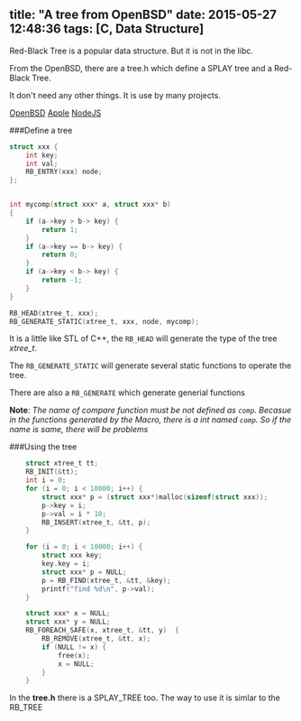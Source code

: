 title: "A tree from OpenBSD"
date: 2015-05-27 12:48:36
tags: [C, Data Structure]
---

Red-Black Tree is a popular data structure. But it is not in the libc.

From the OpenBSD, there are a tree.h which define a SPLAY tree and a Red-Black Tree.

It don't need any other things.  It is use by many projects.

[OpenBSD](http://cvsweb.openbsd.org/cgi-bin/cvsweb/src/sys/sys/tree.h)
[Apple](http://www.opensource.apple.com/source/xnu/xnu-1456.1.26/bsd/sys/tree.h)
[NodeJS](https://github.com/joyent/node/blob/master/src/tree.h)

###Define a tree
``` C
struct xxx {
    int key;
    int val;
    RB_ENTRY(xxx) node;
};


int mycomp(struct xxx* a, struct xxx* b)
{
    if (a->key > b-> key) {
        return 1;
    }
    if (a->key == b-> key) {
        return 0;
    }
    if (a->key < b-> key) {
        return -1;
    }
}

RB_HEAD(xtree_t, xxx);
RB_GENERATE_STATIC(xtree_t, xxx, node, mycomp);
```

It is a little like STL of C++, the `RB_HEAD` will generate the type of the tree *xtree_t*.

The `RB_GENERATE_STATIC` will generate several static functions to operate the tree.

There are also a `RB_GENERATE` which generate generial functions

**Note**: *The name of compare function must be not defined as `comp`. Becasue in the functions 
generated by the Macro, there is a int named `comp`. So if the name is same, there will be problems*  

###Using the tree
``` C
    struct xtree_t tt;
    RB_INIT(&tt);
    int i = 0;
    for (i = 0; i < 10000; i++) {
        struct xxx* p = (struct xxx*)malloc(sizeof(struct xxx));
        p->key = i;
        p->val = i * 10;
        RB_INSERT(xtree_t, &tt, p);
    }

    for (i = 0; i < 10000; i++) {
        struct xxx key;
        key.key = i;
        struct xxx* p = NULL;
        p = RB_FIND(xtree_t, &tt, &key);
        printf("find %d\n", p->val);
    }

    struct xxx* x = NULL;
    struct xxx* y = NULL;
    RB_FOREACH_SAFE(x, xtree_t, &tt, y)  {
        RB_REMOVE(xtree_t, &tt, x);
        if (NULL != x) {
            free(x);
            x = NULL;
        }
    }
```

In the **tree.h** there is a SPLAY_TREE too. The way to use it is simlar to the RB_TREE
